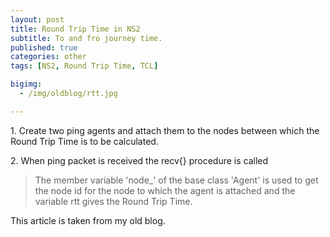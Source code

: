 ```yaml
---
layout: post
title: Round Trip Time in NS2
subtitle: To and fro journey time.
published: true
categories: other
tags: [NS2, Round Trip Time, TCL]

bigimg:
  - /img/oldblog/rtt.jpg

---
```



<p>1. Create two ping agents and attach them to the nodes between which the Round Trip Time is to be calculated. </p>

<script src="https://gist.github.com/Ruthwik/a4daeece112abe478f8697e18bcdf783.js"></script>

<p>2. When ping packet is received the recv{} procedure is called </p>

<script src="https://gist.github.com/Ruthwik/194f5d064f00b94c12ef330e3706d38c.js"></script>

<p></p>    

> The member variable 'node_' of the base class 'Agent' is used to get the node id for the node to which the agent is attached and the variable rtt gives the Round Trip Time.  


 
<p>This article is taken from my old blog.</p>


